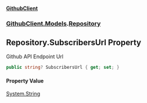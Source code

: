 #### [GithubClient](index 'index')
### [GithubClient.Models](GithubClient.Models 'GithubClient.Models').[Repository](GithubClient.Models.Repository 'GithubClient.Models.Repository')

## Repository.SubscribersUrl Property

Github API Endpoint Url

```csharp
public string? SubscribersUrl { get; set; }
```

#### Property Value
[System.String](https://docs.microsoft.com/en-us/dotnet/api/System.String 'System.String')